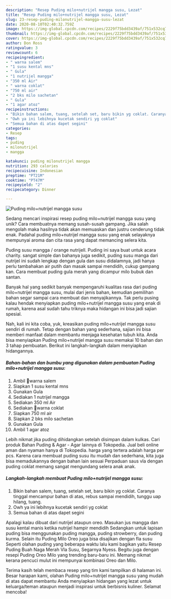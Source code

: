 ```yaml
---
description: "Resep Puding milo+nutrijel mangga susu, Lezat"
title: "Resep Puding milo+nutrijel mangga susu, Lezat"
slug: 23-resep-puding-milonutrijel-mangga-susu-lezat
date: 2020-08-10T02:40:32.759Z
image: https://img-global.cpcdn.com/recipes/2229f75bdd3439af/751x532cq70/puding-milonutrijel-mangga-susu-foto-resep-utama.jpg
thumbnail: https://img-global.cpcdn.com/recipes/2229f75bdd3439af/751x532cq70/puding-milonutrijel-mangga-susu-foto-resep-utama.jpg
cover: https://img-global.cpcdn.com/recipes/2229f75bdd3439af/751x532cq70/puding-milonutrijel-mangga-susu-foto-resep-utama.jpg
author: Don Ross
ratingvalue: 3
reviewcount: 6
recipeingredient:
- " warna salem"
- "1 susu kental mns"
- " Gula"
- "1 nutrijel mangga"
- "350 ml Air"
- " warna coklat"
- "750 ml air"
- "2 bks milo sachetan"
- " Gula"
- "1 agar atoz"
recipeinstructions:
- "Bikin bahan salem, tuang, setelah set, baru bikin yg coklat. Caranya tinggal mencampur bahan di atas, rebus sampai mendidih, tunggu uap hilang, tuang."
- "Owh ya ini lebihnya kucetak sendiri yg coklat"
- "Semua bahan di atas dapet segini"
categories:
- Resep
tags:
- puding
- milonutrijel
- mangga

katakunci: puding milonutrijel mangga 
nutrition: 293 calories
recipecuisine: Indonesian
preptime: "PT21M"
cooktime: "PT47M"
recipeyield: "2"
recipecategory: Dinner

---
```



![Puding milo+nutrijel mangga susu](https://img-global.cpcdn.com/recipes/2229f75bdd3439af/751x532cq70/puding-milonutrijel-mangga-susu-foto-resep-utama.jpg)

Sedang mencari inspirasi resep puding milo+nutrijel mangga susu yang unik? Cara membuatnya memang susah-susah gampang. Jika salah mengolah maka hasilnya tidak akan memuaskan dan justru cenderung tidak enak. Padahal puding milo+nutrijel mangga susu yang enak selayaknya mempunyai aroma dan cita rasa yang dapat memancing selera kita.

Puding susu mangga / orange nutrijell. Puding ini saya buat untuk acara charity. sangat simple dan bahanya juga sedikit, puding susu manga dari nutrijel ini sudah lengkap dengan gula dan susu didalamnya, jadi hanya perlu tambahakan air putih dan masak sampai mendidih, cukup gampang kan. Cara membuat puding gula merah yang dicampur milo bubuk dan santan.

Banyak hal yang sedikit banyak mempengaruhi kualitas rasa dari puding milo+nutrijel mangga susu, mulai dari jenis bahan, kemudian pemilihan bahan segar sampai cara membuat dan menyajikannya. Tak perlu pusing kalau hendak menyiapkan puding milo+nutrijel mangga susu yang enak di rumah, karena asal sudah tahu triknya maka hidangan ini bisa jadi sajian spesial.


Nah, kali ini kita coba, yuk, kreasikan puding milo+nutrijel mangga susu sendiri di rumah. Tetap dengan bahan yang sederhana, sajian ini bisa memberi manfaat dalam membantu menjaga kesehatan tubuh kita. Anda bisa menyiapkan Puding milo+nutrijel mangga susu memakai 10 bahan dan 3 tahap pembuatan. Berikut ini langkah-langkah dalam menyiapkan hidangannya.

<!--inarticleads1-->

##### Bahan-bahan dan bumbu yang digunakan dalam pembuatan Puding milo+nutrijel mangga susu:

1. Ambil  💚warna salem
1. Siapkan 1 susu kental mns
1. Gunakan  Gula
1. Sediakan 1 nutrijel mangga
1. Sediakan 350 ml Air
1. Sediakan  💓warna coklat
1. Siapkan 750 ml air
1. Siapkan 2 bks milo sachetan
1. Gunakan  Gula
1. Ambil 1 agar atoz


Lebih nikmat jika puding dihidangkan setelah disimpan dalam kulkas. Cari produk Bahan Puding &amp; Agar - Agar lainnya di Tokopedia. Jual beli online aman dan nyaman hanya di Tokopedia. harga yang tertera adalah harga per pcs. Karena cara membuat puding susu itu mudah dan sederhana, kita juga bisa memadukannya dengan bahan lain sesuai Perpaduan saus vla dengan puding coklat memang sangat mengundang selera anak anak. 

<!--inarticleads2-->

##### Langkah-langkah membuat Puding milo+nutrijel mangga susu:

1. Bikin bahan salem, tuang, setelah set, baru bikin yg coklat. Caranya tinggal mencampur bahan di atas, rebus sampai mendidih, tunggu uap hilang, tuang.
1. Owh ya ini lebihnya kucetak sendiri yg coklat
1. Semua bahan di atas dapet segini


Apalagi kalau dibuat dari nutrijel ataupun oreo. Masukan jus mangga dan susu kental manis ketika nutrijel hampir mendidih Sedangkan untuk lapisan puding bisa menggunakan puding mangga, puding strowberry, dan puding kurma. Selain itu Puding Milo Oreo juga bisa disajikan dengan fla susu Seperti olahan puding yang beberapa waktu lalu kami bagikan yaitu Resep Puding Buah Naga Merah Vla Susu, Segarnya Nyess. Begitu juga dengan resepi Puding Oreo Milo yang trending baru-baru ini. Memang nikmat kerana pencuci mulut ini mempunyai kombinasi Oreo dan Milo. 

Terima kasih telah membaca resep yang tim kami tampilkan di halaman ini. Besar harapan kami, olahan Puding milo+nutrijel mangga susu yang mudah di atas dapat membantu Anda menyiapkan hidangan yang lezat untuk keluarga/teman ataupun menjadi inspirasi untuk berbisnis kuliner. Selamat mencoba!
